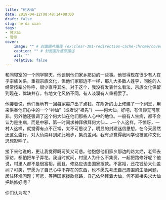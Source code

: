 ```yaml
---
title: "何大仙"
date: 2019-04-12T08:48:14+08:00
draft: false
slug: he da xian
tags:
- 何大仙
- 信仰
cover:
    image: "" # 封面圖片路径 (ex:clear-301-redirection-cache-chrome/cover.jpg)
    caption: "" # 封面圖片底部描述
    alt: ""
    relative: false
---
```

和同寝室的一个同学聊天，他谈到他们家乡那边的一些事。他觉得现在很少有人在乎宗族关系，重视宗族文化，但他们家那边不一样，那儿大多数人姓李，同姓的人经常按辈分称呼，很少直呼其名，对于这个，我没有发表什么看法，宗族文化保留到现在，优缺共存，各地文化风俗不同，有人淡漠有人重视罢了。

他接着说，他们当地有一回每家每户出了点钱，在附近的山上修建了一个祠堂，用来供奉他们心中的一个“神仙”（或者说“祖先”）——何大仙。好吧，有信仰无可厚非。另外他还强调了这个何大仙在他们那些人心中的地位。一般有人生病，都不会认为是生病，而是中邪，第一时间求神拜佛拜何大仙……一个人这样，不惊讶，一村人这样，就觉得有点不正常，太不可思议了，明显的封建迷信思想，在今天居然还这么盛行，对大仙崇拜到如此地步，集资盖祠。我有点觉得我同学也被这种文化思想影响了。

接下来他说的，更让我觉得既可笑又可悲。他抱怨他们家乡那边的路太烂，老师去家访，都怕把车子弄花。我当时就问，村里人为什么不集资，一起把路修好呢？他说，村里人都不是很富裕，而且，修路应该由国家拨款。不富裕，还花钱给大仙盖祠？可笑，宁愿为了自己心中不存在的东西，也不愿先考虑自己周围的生活问题，居住环境问题；可悲，等待国家拨款修路，自己依然拜着大仙，何不直接央求大仙把路修好呢？

你们认为呢？
